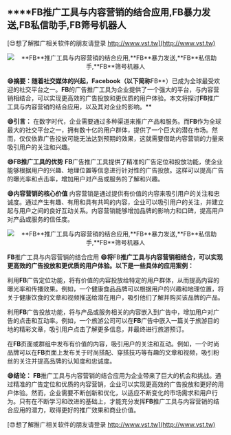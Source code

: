 ## ****FB**推广工具与内容营销的结合应用,**FB**暴力发送,**FB**私信助手,**FB**筛号机器人**

[😍想了解推广相关软件的朋友请登录 http://www.vst.tw](http://www.vst.tw)

 <center><img src="https://vst.tw/MP4/tuiguang/png/8.png" alt="**FB**推广工具与内容营销的结合应用,**FB**暴力发送,**FB**私信助手,**FB**筛号机器人"></center>

**😄摘要：随着社交媒体的兴起，Facebook（以下简称**FB**）已成为全球最受欢迎的社交平台之一。**FB**的广告推广工具为企业提供了一个强大的平台，与内容营销相结合，可以实现更高效的广告投放和更优质的用户体验。本文将探讨**FB**推广工具与内容营销的结合应用，以及其对企业的影响。**

**😄引言：**
在数字时代，企业需要通过多种渠道来推广产品和服务。而**FB**作为全球最大的社交平台之一，拥有数十亿的用户群体，提供了一个巨大的潜在市场。然而，仅仅依靠广告投放可能无法达到预期的效果，这就需要借助内容营销的力量来吸引用户的关注和兴趣。

**😄**FB**推广工具的优势**
**FB**广告推广工具提供了精准的广告定位和投放功能，使企业能够根据用户的兴趣、地理位置等信息进行针对性的广告投放。这样可以提高广告的曝光率和点击率，增加用户对产品或服务的了解和兴趣。

**😄内容营销的核心价值**
内容营销是通过提供有价值的内容来吸引用户的关注和忠诚度。通过产生有趣、有用和具有共鸣的内容，企业可以吸引用户的关注，并建立起与用户之间的良好互动关系。内容营销能够增加品牌的影响力和口碑，提高用户对产品或服务的信任度。

 <center><img src="https://vst.tw/MP4/tuiguang/png/2.png" alt="**FB**推广工具与内容营销的结合应用,**FB**暴力发送,**FB**私信助手,**FB**筛号机器人"></center>

**FB**推广工具与内容营销的结合应用
**😄将**FB**推广工具与内容营销相结合，可以实现更高效的广告投放和更优质的用户体验。以下是一些具体的应用案例：**

利用**FB**广告定位功能，将有价值的内容投放给特定的用户群体，从而提高内容的曝光率和传播效果。例如，一个健康食品品牌可以根据用户的兴趣和地理位置，将关于健康饮食的文章和视频推送给潜在用户，吸引他们了解并购买该品牌的产品。

利用**FB**广告投放功能，将与产品或服务相关的内容嵌入到广告中，增加用户对广告的点击和互动率。例如，一个旅游公司可以在**FB**广告中嵌入一篇关于旅游目的地的精彩文章，吸引用户点击了解更多信息，并最终进行旅游预订。

在**FB**页面或群组中发布有价值的内容，吸引用户的关注和互动。例如，一个时尚品牌可以在**FB**页面上发布关于时尚搭配、穿搭技巧等有趣的文章和视频，吸引粉丝的关注并提高品牌的认知度和忠诚度。

**😄结论：**
**FB**推广工具与内容营销的结合应用为企业带来了巨大的机会和挑战。通过精准的广告定位和优质的内容营销，企业可以实现更高效的广告投放和更好的用户体验。然而，企业需要不断创新和优化，以适应不断变化的市场需求和用户行为。只有在不断学习和改进的基础上，才能充分发挥**FB**推广工具与内容营销的结合应用的潜力，取得更好的推广效果和商业价值。

[😍想了解推广相关软件的朋友请登录 http://www.vst.tw](http://www.vst.tw)



